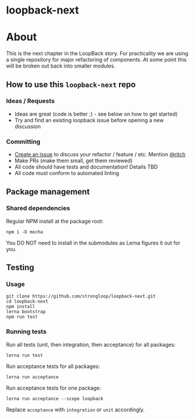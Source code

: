 # loopback-next

# About

This is the next chapter in the LoopBack story. For practicality we are using a single repository for major refactoring of components. At some point this will be broken out back into smaller modules.

## How to use this `loopback-next` repo

### Ideas / Requests

 - Ideas are great (code is better ;) - see below on how to get started)
 - Try and find an existing loopback issue before opening a new discussion

### Committing

 - [Create an issue](https://github.com/strongloop/loopback-next/issues) to discuss your refactor / feature / etc. Mention [@ritch](http://github.com/ritch)
 - Make PRs (make them small, get them reviewed)
 - All code should have tests and documentation! Details TBD
 - All code must conform to automated linting

## Package management

### Shared dependencies

Regular NPM install at the package root:

```
npm i -D mocha
```

You DO NOT need to install in the submodules as Lerna figures it out for you.

## Testing

### Usage

```shell
git clone https://github.com/strongloop/loopback-next.git
cd loopback-next
npm install
lerna bootstrap
npm run test
```

### Running tests

Run all tests (unit, then integration, then acceptance) for all packages:

```shell
lerna run test
```

Run acceptance tests for all packages:

```shell
lerna run acceptance
```

Run acceptance tests for one package:

```shell
lerna run acceptance --scope loopback
```

Replace `acceptance` with `integration` or `unit` accordingly.
